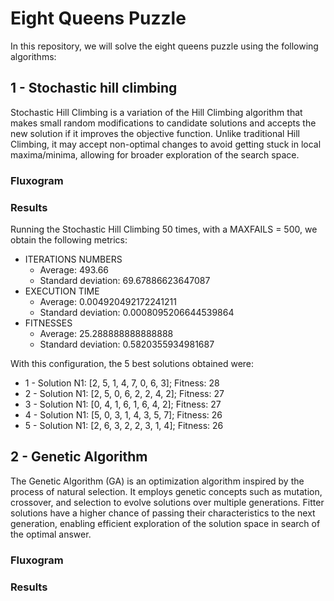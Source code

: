 # Eight Queens Puzzle
In this repository, we will solve the eight queens puzzle using the following algorithms:

## 1 - Stochastic hill climbing
Stochastic Hill Climbing is a variation of the Hill Climbing algorithm that makes small random modifications to candidate solutions and accepts the new solution if it improves the objective function. Unlike traditional Hill Climbing, it may accept non-optimal changes to avoid getting stuck in local maxima/minima, allowing for broader exploration of the search space.

### Fluxogram


### Results
Running the Stochastic Hill Climbing 50 times, with a MAXFAILS = 500, we obtain the following metrics:

- ITERATIONS NUMBERS
    * Average: 493.66
    * Standard deviation: 69.67886623647087
- EXECUTION TIME
    * Average: 0.004920492172241211
    * Standard deviation: 0.0008095206644539864
- FITNESSES
    * Average: 25.288888888888888
    * Standard deviation: 0.5820355934981687

With this configuration, the 5 best solutions obtained were:
* 1 - Solution N1: [2, 5, 1, 4, 7, 0, 6, 3]; Fitness: 28
* 2 - Solution N1: [2, 5, 0, 6, 2, 2, 4, 2]; Fitness: 27
* 3 - Solution N1: [0, 4, 1, 6, 1, 6, 4, 2]; Fitness: 27
* 4 - Solution N1: [5, 0, 3, 1, 4, 3, 5, 7]; Fitness: 26
* 5 - Solution N1: [2, 6, 3, 2, 2, 3, 1, 4]; Fitness: 26

## 2 - Genetic Algorithm
The Genetic Algorithm (GA) is an optimization algorithm inspired by the process of natural selection. It employs genetic concepts such as mutation, crossover, and selection to evolve solutions over multiple generations. Fitter solutions have a higher chance of passing their characteristics to the next generation, enabling efficient exploration of the solution space in search of the optimal answer.

### Fluxogram


### Results